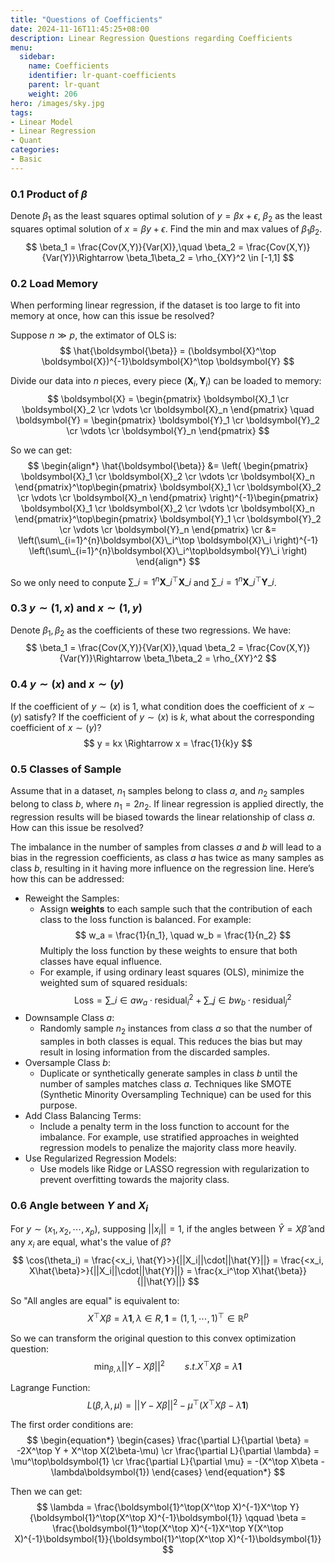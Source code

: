 ```yaml
---
title: "Questions of Coefficients"
date: 2024-11-16T11:45:25+08:00
description: Linear Regression Questions regarding Coefficients
menu:
  sidebar:
    name: Coefficients
    identifier: lr-quant-coefficients
    parent: lr-quant
    weight: 206
hero: /images/sky.jpg
tags:
- Linear Model
- Linear Regression
- Quant
categories:
- Basic
---
```


### 0.1 Product of $\beta$
Denote $\beta_1$ as the least squares optimal solution of $y=\beta x+\epsilon$, $\beta_2$ as the least squares optimal solution of $x=\beta y+\epsilon$. Find the min and max values of $\beta_1\beta_2$.
$$
\beta_1 = \frac{Cov(X,Y)}{Var(X)},\quad \beta_2 = \frac{Cov(X,Y)}{Var(Y)}\Rightarrow \beta_1\beta_2 = \rho_{XY}^2 \in [-1,1]
$$

### 0.2 Load Memory

When performing linear regression, if the dataset is too large to fit into memory at once, how can this issue be resolved?

Suppose $n \gg p$, the extimator of OLS is:
$$
\hat{\boldsymbol{\beta}} = (\boldsymbol{X}^\top \boldsymbol{X})^{-1}\boldsymbol{X}^\top \boldsymbol{Y}
$$

Divide our data into $n$ pieces, every piece $(\boldsymbol{X}_i,\boldsymbol{Y}_i)$ can be loaded to memory:
$$
\boldsymbol{X} = 
\begin{pmatrix}
    \boldsymbol{X}_1 \cr \boldsymbol{X}_2 \cr \vdots \cr \boldsymbol{X}_n
\end{pmatrix}
\quad
\boldsymbol{Y} = 
\begin{pmatrix}
    \boldsymbol{Y}_1 \cr \boldsymbol{Y}_2 \cr \vdots \cr \boldsymbol{Y}_n
\end{pmatrix}
$$ 

So we can get:
$$
\begin{align*}
    \hat{\boldsymbol{\beta}} &= 
    \left(
        \begin{pmatrix} \boldsymbol{X}_1 \cr \boldsymbol{X}_2 \cr \vdots \cr \boldsymbol{X}_n \end{pmatrix}^\top\begin{pmatrix} \boldsymbol{X}_1 \cr \boldsymbol{X}_2 \cr \vdots \cr \boldsymbol{X}_n \end{pmatrix}
    \right)^{-1}\begin{pmatrix} \boldsymbol{X}_1 \cr \boldsymbol{X}_2 \cr \vdots \cr \boldsymbol{X}_n \end{pmatrix}^\top\begin{pmatrix} \boldsymbol{Y}_1 \cr \boldsymbol{Y}_2 \cr \vdots \cr \boldsymbol{Y}_n \end{pmatrix}
    \cr
    &= \left(\sum\_{i=1}^{n}\boldsymbol{X}\_i^\top \boldsymbol{X}\_i \right)^{-1} \left(\sum\_{i=1}^{n}\boldsymbol{X}\_i^\top\boldsymbol{Y}\_i \right)
\end{align*}
$$

So we only need to conpute $\sum\_{i=1}^{n}\boldsymbol{X}\_i^\top \boldsymbol{X}\_i$ and $\sum\_{i=1}^{n}\boldsymbol{X}\_i^\top\boldsymbol{Y}\_i$.

### 0.3 $y\sim(1,x)$ and $x\sim(1,y)$
Denote $\beta_1,\beta_2$ as the coefficients of these two regressions. We have:
$$
\beta_1 = \frac{Cov(X,Y)}{Var(X)},\quad \beta_2 = \frac{Cov(X,Y)}{Var(Y)}\Rightarrow \beta_1\beta_2 = \rho_{XY}^2
$$

### 0.4 $y\sim(x)$ and $x\sim(y)$
If the coefficient of $y\sim(x)$ is 1, what condition does the coefficient of $x\sim(y)$ satisfy? If the coefficient of $y\sim(x)$ is $k$, what about the corresponding coefficient of $x\sim(y)$?
$$
y = kx \Rightarrow x = \frac{1}{k}y
$$

### 0.5 Classes of Sample
Assume that in a dataset, $n_1$ samples belong to class $a$, and $n_2$ samples belong to class $b$, where $n_1 = 2n_2$. If linear regression is applied directly, the regression results will be biased towards the linear relationship of class $a$. How can this issue be resolved?

The imbalance in the number of samples from classes $a$ and $b$ will lead to a bias in the regression coefficients, as class $a$ has twice as many samples as class $b$, resulting in it having more influence on the regression line. Here’s how this can be addressed:

- Reweight the Samples:
   - Assign **weights** to each sample such that the contribution of each class to the loss function is balanced. For example:
     $$
     w_a = \frac{1}{n_1}, \quad w_b = \frac{1}{n_2}
     $$
     Multiply the loss function by these weights to ensure that both classes have equal influence.
   - For example, if using ordinary least squares (OLS), minimize the weighted sum of squared residuals:
    $$
    \text{Loss} = \sum\_{i \in a} w_a \cdot \text{residual}_i^2 + \sum\_{j \in b} w_b \cdot \text{residual}_j^2
    $$
- Downsample Class $a$:
   - Randomly sample $n_2$ instances from class $a$ so that the number of samples in both classes is equal. This reduces the bias but may result in losing information from the discarded samples.
- Oversample Class $b$:
   - Duplicate or synthetically generate samples in class $b$ until the number of samples matches class $a$. Techniques like SMOTE (Synthetic Minority Oversampling Technique) can be used for this purpose.
- Add Class Balancing Terms:
   - Include a penalty term in the loss function to account for the imbalance. For example, use stratified approaches in weighted regression models to penalize the majority class more heavily.
- Use Regularized Regression Models:
   - Use models like Ridge or LASSO regression with regularization to prevent overfitting towards the majority class.

### 0.6 Angle between $Y$ and $X_i$
For $y\sim(x_1,x_2,\cdots,x_p)$, supposing $||x_i||=1$, if the angles between $\hat{Y}=X\hat{\beta}$ and any $x_i$ are equal, what's the value of $\hat{\beta}$?
$$
\cos(\theta_i) = \frac{<x_i, \hat{Y}>}{||X_i||\cdot||\hat{Y}||} = \frac{<x_i, X\hat{\beta}>}{||X_i||\cdot||\hat{Y}||} = \frac{x_i^\top X\hat{\beta}}{||\hat{Y}||}
$$

So "All angles are equal" is equivalent to:
$$
X^\top X\beta=\lambda\boldsymbol{1},\lambda\in R,\boldsymbol{1}=(1,1,\cdots,1)^\top\in\mathbb{R}^p
$$

So we can transform the original question to this convex optimization question:
$$
\min_{\beta,\lambda}||Y-X\beta||^2 \qquad s.t. X^\top X\beta = \lambda\boldsymbol{1}
$$

Lagrange Function:
$$
L(\beta,\lambda,\mu)=||Y-X\beta||^2-\mu^\top(X^\top X\beta - \lambda\boldsymbol{1})
$$

The first order conditions are:
$$
\begin{equation*}
    \begin{cases}
        \frac{\partial L}{\partial \beta} = -2X^\top Y + X^\top X(2\beta-\mu) \cr
        \frac{\partial L}{\partial \lambda} = \mu^\top\boldsymbol{1} \cr
        \frac{\partial L}{\partial \mu} = -(X^\top X\beta - \lambda\boldsymbol{1})
    \end{cases}
\end{equation*}
$$

Then we can get:
$$
\lambda = \frac{\boldsymbol{1}^\top(X^\top X)^{-1}X^\top Y}{\boldsymbol{1}^\top(X^\top X)^{-1}\boldsymbol{1}}
\qquad
\beta = \frac{\boldsymbol{1}^\top(X^\top X)^{-1}X^\top Y(X^\top X)^{-1}\boldsymbol{1}}{\boldsymbol{1}^\top(X^\top X)^{-1}\boldsymbol{1}}
$$